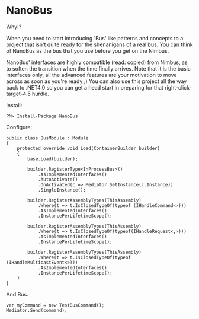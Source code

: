 NanoBus
=======

Why!?

When you need to start introducing 'Bus' like patterns and concepts to a project that isn't quite ready for the shenanigans of a real bus. You can think of NanoBus as the bus that you use before you get on the Nimbus.

NanoBus' interfaces are highly compatible (read: copied) from Nimbus, as to soften the transition when the time finally arrives. Note that it is the basic interfaces only, all the advanced features are your motivation to move across as soon as you're ready ;)
You can also use this project all the way back to .NET4.0 so you can get a head start in preparing for that right-click-target-4.5 hurdle.

Install:

```
PM> Install-Package NanoBus
```

Configure:

```
public class BusModule : Module
{
    protected override void Load(ContainerBuilder builder)
    {
        base.Load(builder);

        builder.RegisterType<InProcessBus>()
            .AsImplementedInterfaces()
            .AutoActivate()
            .OnActivated(c => Mediator.SetInstance(c.Instance))
            .SingleInstance();

        builder.RegisterAssemblyTypes(ThisAssembly)
            .Where(t => t.IsClosedTypeOf(typeof (IHandleCommand<>)))
            .AsImplementedInterfaces()
            .InstancePerLifetimeScope();
            
        builder.RegisterAssemblyTypes(ThisAssembly)
            .Where(t => t.IsClosedTypeOf(typeof(IHandleRequest<,>)))
            .AsImplementedInterfaces()
            .InstancePerLifetimeScope();

        builder.RegisterAssemblyTypes(ThisAssembly)
            .Where(t => t.IsClosedTypeOf(typeof (IHandleMulticastEvent<>)))
            .AsImplementedInterfaces()
            .InstancePerLifetimeScope();
    }
}
```


And Bus.

```
var myCommand = new TestBusCommand();
Mediator.Send(command);

```
